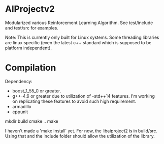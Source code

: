 AIProjectv2
===========

Modularized various Reinforcement Learning Algorithm. See test/include and test/src for examples.

Note: This is currently only built for Linux systems. Some threading libraries are linux specific (even the latest c++ standard which is supposed to be platform independent).

# Compilation

Dependency:
* boost_1_55_0 or greater.  
* g++-4.9 or greater due to utilization of -std++14 features. I'm working on replicating these features to avoid such high requirement.
* armadillo
* cppunit

mkdir build
cmake ..
make

I haven't made a 'make install' yet. For now, the libaiproject2 is in build/src. Using that and the include folder should allow the utilization of the library.